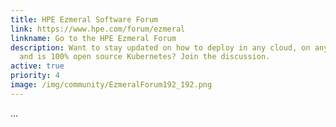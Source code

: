 ```yaml
---
title: HPE Ezmeral Software Forum
link: https://www.hpe.com/forum/ezmeral
linkname: Go to the HPE Ezmeral Forum
description: Want to stay updated on how to deploy in any cloud, on any hardware
  and is 100% open source Kubernetes? Join the discussion.
active: true
priority: 4
image: /img/community/EzmeralForum192_192.png
---
```

...